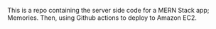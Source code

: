 This is a repo containing the server side code for a MERN Stack app; Memories. Then, using Github actions to deploy to Amazon EC2.
